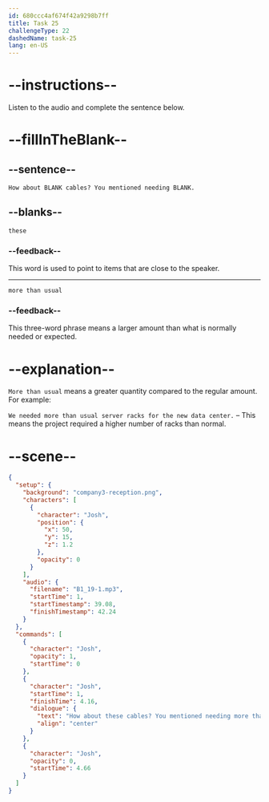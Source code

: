 ```yaml
---
id: 680ccc4af674f42a9298b7ff
title: Task 25
challengeType: 22
dashedName: task-25
lang: en-US
---
```


<!-- (Audio) Josh: How about these cables? You mentioned needing more than usual. -->

# --instructions--

Listen to the audio and complete the sentence below.

# --fillInTheBlank--

## --sentence--

`How about BLANK cables? You mentioned needing BLANK.`

## --blanks--

`these`

### --feedback--

This word is used to point to items that are close to the speaker.

---

`more than usual`

### --feedback--

This three-word phrase means a larger amount than what is normally needed or expected.

# --explanation--

`More than usual` means a greater quantity compared to the regular amount. For example:

`We needed more than usual server racks for the new data center.` – This means the project required a higher number of racks than normal.

# --scene--

```json
{
  "setup": {
    "background": "company3-reception.png",
    "characters": [
      {
        "character": "Josh",
        "position": {
          "x": 50,
          "y": 15,
          "z": 1.2
        },
        "opacity": 0
      }
    ],
    "audio": {
      "filename": "B1_19-1.mp3",
      "startTime": 1,
      "startTimestamp": 39.08,
      "finishTimestamp": 42.24
    }
  },
  "commands": [
    {
      "character": "Josh",
      "opacity": 1,
      "startTime": 0
    },
    {
      "character": "Josh",
      "startTime": 1,
      "finishTime": 4.16,
      "dialogue": {
        "text": "How about these cables? You mentioned needing more than usual.",
        "align": "center"
      }
    },
    {
      "character": "Josh",
      "opacity": 0,
      "startTime": 4.66
    }
  ]
}
```
